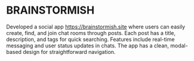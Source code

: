 # **BRAINSTORMISH**

Developed a social app https://brainstormish.site where users can easily create, find, and join chat rooms through posts. Each post has a title, description, and tags for quick searching. Features include real-time messaging and user status updates in chats. The app has a clean, modal-based design for straightforward navigation.
